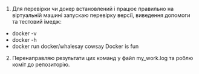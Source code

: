 1. Для перевірки чи докер встановлений і працює правильно на віртуальній машині запускаю  перевірку версії, виведення допомоги та тестовий імедж:

 - docker -v
 - docker -h
 - docker run docker/whalesay cowsay Docker is fun
2. Перенаправляю результати цих команд у файл my_work.log та роблю коміт до репозиторію.